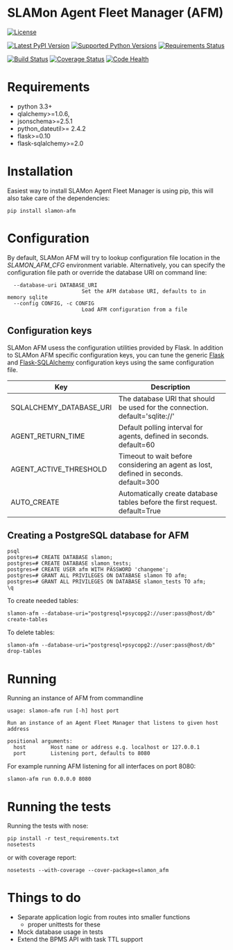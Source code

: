 SLAMon Agent Fleet Manager (AFM)
================================

[![License][license]](http://www.apache.org/licenses/LICENSE-2.0)

[![Latest PyPI Version](https://badge.fury.io/py/slamon-afm.svg)](http://badge.fury.io/py/slamon-afm)
[![Supported Python Versions](https://img.shields.io/pypi/pyversions/slamon-afm.svg)](pypi)
[![Requirements Status][requirements_image]][requirements]

[![Build Status][build]](https://travis-ci.org/SLAMon/slamon-agent-fleet-manager.svg?branch=master)
[![Coverage Status][coverage]](https://coveralls.io/github/SLAMon/slamon-agent-fleet-manager?branch=master)
[![Code Health][health]](https://landscape.io/github/SLAMon/slamon-agent-fleet-manager/master)


# Requirements

* python 3.3+
* qlalchemy>=1.0.6,
* jsonschema>=2.5.1
* python_dateutil>= 2.4.2
* flask>=0.10
* flask-sqlalchemy>=2.0

# Installation

Easiest way to install SLAMon Agent Fleet Manager is using pip, this will also take care of the dependencies:

```
pip install slamon-afm
```

# Configuration

By default, SLAMon AFM will try to lookup configuration file location in the *SLAMON_AFM_CFG* environment variable.
Alternatively, you can specify the configuration file path or override the database URI on command line:

```
  --database-uri DATABASE_URI
                        Set the AFM database URI, defaults to in memory sqlite
  --config CONFIG, -c CONFIG
                        Load AFM configuration from a file
```

## Configuration keys

SLAMon AFM usess the configuration utilities provided by Flask. In addition to SLAMon AFM specific configuration keys,
you can tune the generic [Flask](http://flask.pocoo.org/docs/0.10/config/#builtin-configuration-values) and
[Flask-SQLAlchemy](https://pythonhosted.org/Flask-SQLAlchemy/config.html#configuration-keys) configuration keys using
the same configuration file. 

Key                       | Description
--------------------------|----------------------------
SQLALCHEMY_DATABASE_URI   | The database URI that should be used for the connection. default='sqlite://'
AGENT_RETURN_TIME         | Default polling interval for agents, defined in seconds. default=60
AGENT_ACTIVE_THRESHOLD    | Timeout to wait before considering an agent as lost, defined in seconds. default=300
AUTO_CREATE               | Automatically create database tables before the first request. default=True

## Creating a PostgreSQL database for AFM

```
psql
postgres=# CREATE DATABASE slamon;
postgres=# CREATE DATABASE slamon_tests;
postgres=# CREATE USER afm WITH PASSWORD 'changeme';
postgres=# GRANT ALL PRIVILEGES ON DATABASE slamon TO afm;
postgres=# GRANT ALL PRIVILEGES ON DATABASE slamon_tests TO afm;
\q
```

To create needed tables:

```
slamon-afm --database-uri="postgresql+psycopg2://user:pass@host/db" create-tables
```

To delete tables:

```
slamon-afm --database-uri="postgresql+psycopg2://user:pass@host/db" drop-tables
```

# Running

Running an instance of AFM from commandline

```
usage: slamon-afm run [-h] host port

Run an instance of an Agent Fleet Manager that listens to given host address

positional arguments:
  host        Host name or address e.g. localhost or 127.0.0.1
  port        Listening port, defaults to 8080
```

For example running AFM listening for all interfaces on port 8080:

```
slamon-afm run 0.0.0.0 8080
```

# Running the tests

Running the tests with nose:

```
pip install -r test_requirements.txt
nosetests
```

or with coverage report:

```
nosetests --with-coverage --cover-package=slamon_afm
```

# Things to do

* Separate application logic from routes into smaller functions
    * proper unittests for these
* Mock database usage in tests
* Extend the BPMS API with task TTL support


[license]: https://img.shields.io/:license-Apache%20License%20v2.0-blue.svg
[requirements_image]: https://requires.io/github/SLAMon/slamon-agent-fleet-manager/requirements.svg?branch=master
[requirements]: https://requires.io/github/SLAMon/slamon-agent-fleet-manager/requirements/?branch=master
[build]: https://travis-ci.org/SLAMon/slamon-agent-fleet-manager.svg?branch=master
[coverage]: https://coveralls.io/repos/SLAMon/slamon-agent-fleet-manager/badge.svg?branch=master&service=github
[health]: https://landscape.io/github/SLAMon/slamon-agent-fleet-manager/master/landscape.svg?style=flat
[latest_version]: https://badge.fury.io/py/slamon-afm.svg
[pypi]: https://pypi.python.org/pypi/slamon-afm/


